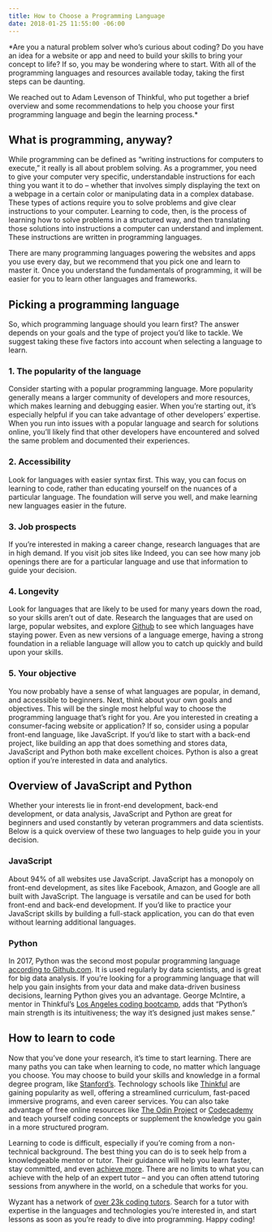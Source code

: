 ```yaml
---
title: How to Choose a Programming Language
date: 2018-01-25 11:55:00 -06:00
---
```


*Are you a natural problem solver who’s curious about coding? Do you have an idea for a website or app and need to build your skills to bring your concept to life? If so, you may be wondering where to start. With all of the programming languages and resources available today, taking the first steps can be daunting. 

We reached out to Adam Levenson of Thinkful, who put together a brief overview and some recommendations to help you choose your first programming language and begin the learning process.*

## What is programming, anyway?

While programming can be defined as “writing instructions for computers to execute,” it really is all about problem solving.  As a programmer, you need to give your computer very specific, understandable instructions for each thing you want it to do – whether that involves simply displaying the text on a webpage in a certain color or manipulating data in a complex database. These types of actions require you to solve problems and give clear instructions to your computer. Learning to code, then, is the process of learning how to solve problems in a structured way, and then translating those solutions into instructions a computer can understand and implement. These instructions are written in programming languages.

There are many programming languages powering the websites and apps you use every day, but we recommend that you pick one and learn to master it. Once you understand the fundamentals of programming, it will be easier for you to learn other languages and frameworks.

## Picking a programming language

So, which programming language should you learn first? The answer depends on your goals and the type of project you’d like to tackle. We suggest taking these five factors into account when selecting a language to learn.

### 1. The popularity of the language

Consider starting with a popular programming language. More popularity generally means a larger community of developers and more resources, which makes learning and debugging easier. When you’re starting out, it’s especially helpful if you can take advantage of other developers’ expertise. When you run into issues with a popular language and search for solutions online, you’ll likely find that other developers have encountered and solved the same problem and documented their experiences.

### 2. Accessibility

Look for languages with easier syntax first. This way, you can focus on learning to code, rather than educating yourself on the nuances of a particular language. The foundation will serve you well, and make learning new languages easier in the future.

### 3. Job prospects

If you’re interested in making a career change, research languages that are in high demand. If you visit job sites like Indeed, you can see how many job openings there are for a particular language and use that information to guide your decision.  

### 4. Longevity

Look for languages that are likely to be used for many years down the road, so your skills aren’t out of date. Research the languages that are used on large, popular websites, and explore [Github](https://github.com/) to see which languages have staying power. Even as new versions of a language emerge, having a strong foundation in a reliable language will allow you to catch up quickly and build upon your skills.

### 5. Your objective

You now probably have a sense of what languages are popular, in demand, and accessible to beginners. Next, think about your own goals and objectives.  This will be the single most helpful way to choose the programming language that’s right for you. Are you interested in creating a consumer-facing website or application? If so, consider using a popular front-end language, like JavaScript. If you’d like to start with a back-end project, like building an app that does something and stores data, JavaScript and Python both make excellent choices. Python is also a great option if you’re interested in data and analytics.

## Overview of JavaScript and Python

Whether your interests lie in front-end development, back-end development, or data analysis, JavaScript and Python are great for beginners and used constantly by veteran programmers and data scientists. Below is a quick overview of these two languages to help guide you in your decision.

### JavaScript

About 94% of all websites use JavaScript. JavaScript has a monopoly on front-end development, as sites like Facebook, Amazon, and Google are all built with JavaScript. The language is versatile and can be used for both front-end and back-end development. If you’d like to practice your JavaScript skills by building a full-stack application, you can do that even without learning additional languages.

### Python

In 2017, Python was the second most popular programming language [according to Github.com](https://octoverse.github.com/). It is used regularly by data scientists, and is great for big data analysis. If you’re looking for a programming language that will help you gain insights from your data and make data-driven business decisions, learning Python gives you an advantage. George McIntire, a mentor in Thinkful’s [Los Angeles coding bootcamp](https://www.thinkful.com/bootcamp/los-angeles/), adds that “Python’s main strength is its intuitiveness; the way it’s designed just makes sense.”

## How to learn to code

Now that you’ve done your research, it’s time to start learning. There are many paths you can take when learning to code, no matter which language you choose. You may choose to build your skills and knowledge in a formal degree program, like [Stanford’s](https://scpd.stanford.edu/public/category/courseCategoryCertificateProfile.do?method=load&certificateId=1240861). Technology schools like [Thinkful](https://www.thinkful.com/) are gaining popularity as well, offering a streamlined curriculum, fast-paced immersive programs, and even career services. You can also take advantage of free online resources like [The Odin Project](https://www.theodinproject.com/) or [Codecademy](https://www.codecademy.com/) and teach yourself coding concepts or supplement the knowledge you gain in a more structured program. 

Learning to code is difficult, especially if you’re coming from a non-technical background. The best thing you can do is to seek help from a knowledgeable mentor or tutor. Their guidance will help you learn faster, stay committed, and even [achieve more](https://en.wikipedia.org/wiki/Bloom%27s_2_Sigma_Problem). There are no limits to what you can achieve with the help of an expert tutor – and you can often attend tutoring sessions from anywhere in the world, on a schedule that works for you. 

Wyzant has a network of [over 23k coding tutors](https://www.wyzant.com/coding_tutors.aspx). Search for a tutor with expertise in the languages and technologies you’re interested in, and start lessons as soon as you’re ready to dive into programming. Happy coding!